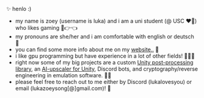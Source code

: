✨ henlo :)
<br>
- my name is zoey (username is luka) and i am a uni student (@ USC ❤️💛) who likes gaming 🥺👉👈
- my pronouns are she/her and i am comfortable with english or deutsch 🪼
- you can find some more info about me on my [website..](http://www.luka.moe) 🌙
- i like gpu programming but have experience in a lot of other fields! 👩🏼‍💻
- right now some of my big projects are a custom [Unity post-processing library](www.luka.moe/june), an [AI-upscaler for Unity](https://luka.moe/magicbounce), Discord bots, and cryptography/reverse engineering in emulation software. 🏄‍♀️
- please feel free to reach out to me either by Discord (lukalovesyou) or email (lukazoeysong[@]gmail.com)! 🥂
